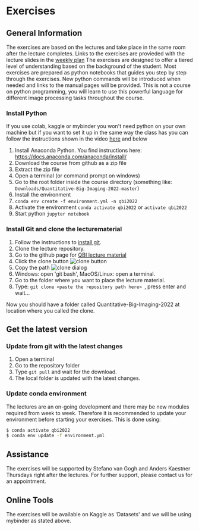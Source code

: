 # Exercises
## General Information
The exercises are based on the lectures and take place in the same room after the lecture completes. Links to the exercises are provieded with the lecture slides in the [weekly plan](weeklyplan2022.md) The exercises are designed to offer a tiered level of understanding based on the background of the student. Most exercises are prepared as python notebooks that guides you step by step through the exercises. New python commands will be introduced when needed and links to the manual pages will be provided. This is not a course on python programming, you will learn to use this powerful language for different image processing tasks throughout the course. 

### Install Python

If you use colab, kaggle or mybinder you won't need python on your own machine but if you want to set it up in the same way the class has you can follow the instructions shown in the video [here](https://youtu.be/bnTCLLSpyf0) and below
1. Install Anaconda Python. You find instructions here: https://docs.anaconda.com/anaconda/install/
1. Download the course from github as a zip file
1. Extract the zip file
1. Open a terminal (or command prompt on windows)
1. Go to the root folder inside the course directory (something like: `Downloads/Quantitative-Big-Imaging-2022-master`)
1. Install the environment
1. `conda env create -f environment.yml -n qbi2022`
1. Activate the environment `conda activate qbi2022` or `activate qbi2022`
1. Start python `jupyter notebook`

### Install Git and clone the lecturematerial

1. Follow the instructions to [install git](https://www.atlassian.com/git/tutorials/install-git).
2. Clone the lecture repository.
  1. Go to the github page for [QBI lecture material](https://github.com/ImagingLectures/Quantitative-Big-Imaging-2022)
  2. Click the clone button ![clone button](figures/clonebutton.png)
  3. Copy the path ![clone dialog](figures/clonedialog.png)
  4. Windows: open 'git bash', MacOS/Linux: open a terminal.
  5. Go to the folder where you want to place the lecture material.
  6. Type: ```git clone <paste the repository path here> ```, press enter and wait...
  
Now you should have a folder called Quantitative-Big-Imaging-2022 at location where you called the clone.

## Get the latest version
### Update from git with the latest changes
1. Open a terminal 
2. Go to the repository folder 
3. Type ```git pull``` and wait for the download.
4. The local folder is updated with the latest changes.

### Update conda environment
The lectures are an on-going development and there may be new modules required from week to week. Therefore it is recommended to update your environment before starting your exercises. This is done using:

```bash
$ conda activate qbi2022
$ conda env update -f environment.yml
```

## Assistance
The exercises will be supported by Stefano van Gogh and Anders Kaestner Thursdays right after the lectures. For further support, please contact us for an appointment.

## Online Tools
The exercises will be available on Kaggle as 'Datasets' and we will be using mybinder as stated above.
